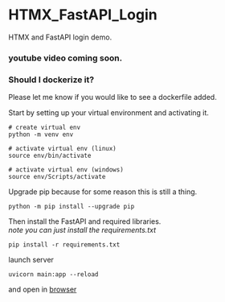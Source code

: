 # HTMX_FastAPI_Login
HTMX and FastAPI login demo.

### youtube video coming soon.
### Should I dockerize it? 
Please let me know if you would like to see a dockerfile added.

Start by setting up your virtual environment and activating it. 

```
# create virtual env
python -m venv env

# activate virtual env (linux)
source env/bin/activate

# activate virtual env (windows)
source env/Scripts/activate
```
Upgrade pip because for some reason this is still a thing. 

```
python -m pip install --upgrade pip
```

Then install the FastAPI and required libraries.  
*note you can just install the requirements.txt*

```
pip install -r requirements.txt
```

launch server
```
uvicorn main:app --reload
```
and open in [browser](http://localhost:8000/)    
